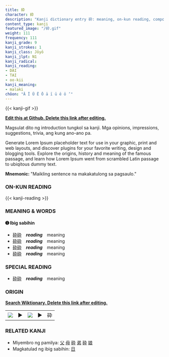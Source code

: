 ```yaml
---
title: 砕
character: 砕
description: "Kanji dictionary entry 砕: meaning, on-kun reading, compounds, origin, related kanji"
content_type: kanji
featured_image: "/砕.gif"
weight: 111
frequency: 111
kanji_grade: 9
kanji_strokes: 1
kanji_class: Jōyō
kanji_jlpt: N1
kanji_radical: 
kanji_reading: 
- DAI
- TAI
- oo-kii
kanji_meaning:
- malaki
chōon: "Ā Ī Ū Ē Ō ā ī ū ē ō ’"
---
```

[//]: # (Don't edit the line below. Kanji animated GIF code is automatically generated.)
{{< kanji-gif >}}

[//]: # (Edit below this line.)

**[Edit this at Github. Delete this link after editing.](https://github.com/tim0g/tim/tree/main/content/kanji/砕/index.md)**

Magsulat dito ng introduction tungkol sa kanji. Mga opinions, impressions, suggestions, trivia, ang kung ano-ano pa.

Generate Lorem Ipsum placeholder text for use in your graphic, print and web layouts, and discover plugins for your favorite writing, design and blogging tools. Explore the origins, history and meaning of the famous passage, and learn how Lorem Ipsum went from scrambled Latin passage to ubiqitous dummy text.
 
**Mnemonic:** "Maikling sentence na makakatulong sa pagsaulo."

### ON-KUN READING

[//]: # (Don't edit the line below. ON-KUN READING code is automatically generated.)
{{< kanji-reading >}}

### MEANING & WORDS

#### ➊ **Ibig sabihin**
  - [砕](../砕)[砕](../砕)　***reading***　meaning
  - [砕](../砕)[砕](../砕)　***reading***　meaning
  - [砕](../砕)[砕](../砕)　***reading***　meaning
  - [砕](../砕)[砕](../砕)　***reading***　meaning

### SPECIAL READING
  - [砕](../砕)[砕](../砕)　***reading***　meaning

### ORIGIN

**[Search Wiktionary. Delete this link after editing.](https://wiktionary.org/wiki/砕)**
<table class="kanji-table"><tr><td>
<img src="60px-砕-bronze.svg.png">
</td><td>▶</td><td>
<img src="60px-砕-oracle.svg.png">
</td><td>▶</td>
<td class="kanji-origin">砕</td>
</tr></table>

### RELATED KANJI
- Miyembro ng pamilya: [父](../父) [母](../母) [砕](../砕) [弟](../弟) [砕](../砕) [娘](../娘)
- Magkatulad ng ibig sabihin: [日](../日)
